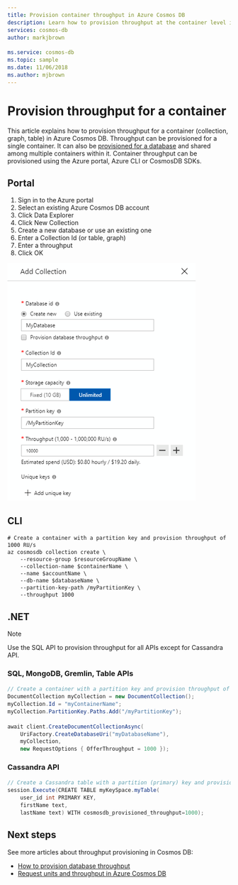 ```yaml
---
title: Provision container throughput in Azure Cosmos DB
description: Learn how to provision throughput at the container level in Azure Cosmos DB
services: cosmos-db
author: markjbrown

ms.service: cosmos-db
ms.topic: sample
ms.date: 11/06/2018
ms.author: mjbrown
---
```


# Provision throughput for a container

This article explains how to provision throughput for a container (collection, graph, table) in Azure Cosmos DB. Throughput can be provisioned for a single container. It can also be [provisioned for a database](how-to-provision-database-throughput.md) and shared among multiple containers within it. Container throughput can be provisioned using the Azure portal, Azure CLI or CosmosDB SDKs.

## Portal

1. Sign in to the Azure portal
2. Select an existing Azure Cosmos DB account
3. Click Data Explorer
4. Click New Collection
5. Create a new database or use an existing one
6. Enter a Collection Id (or table, graph)
7. Enter a throughput
8. Click OK

![SQL API provision container throughput](./media/provision-container-throughput/provision-container-throughput-portal-all-api.png)

## CLI

```azurecli-interactive
# Create a container with a partition key and provision throughput of 1000 RU/s
az cosmosdb collection create \
    --resource-group $resourceGroupName \
    --collection-name $containerName \
    --name $accountName \
    --db-name $databaseName \
    --partition-key-path /myPartitionKey \
    --throughput 1000
```

## .NET

> [!Note]
> Use the SQL API to provision throughput for all APIs except for Cassandra API.

### <a id="dotnet-most"></a>SQL, MongoDB, Gremlin, Table APIs

```csharp
// Create a container with a partition key and provision throughput of 1000 RU/s
DocumentCollection myCollection = new DocumentCollection();
myCollection.Id = "myContainerName";
myCollection.PartitionKey.Paths.Add("/myPartitionKey");

await client.CreateDocumentCollectionAsync(
    UriFactory.CreateDatabaseUri("myDatabaseName"),
    myCollection,
    new RequestOptions { OfferThroughput = 1000 });
```

### <a id="dotnet-cassandra"></a>Cassandra API

```csharp
// Create a Cassandra table with a partition (primary) key and provision throughput of 1000 RU/s
session.Execute(CREATE TABLE myKeySpace.myTable(
    user_id int PRIMARY KEY,
    firstName text,
    lastName text) WITH cosmosdb_provisioned_throughput=1000);
```

## Next steps

See more articles about throughput provisioning in Cosmos DB:

* [How to provision database throughput](how-to-provision-database-throughput.md)
* [Request units and throughput in Azure Cosmos DB](request-units.md)
